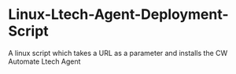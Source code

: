 # Linux-Ltech-Agent-Deployment-Script
A linux script which takes a URL as a parameter and installs the CW Automate Ltech Agent
